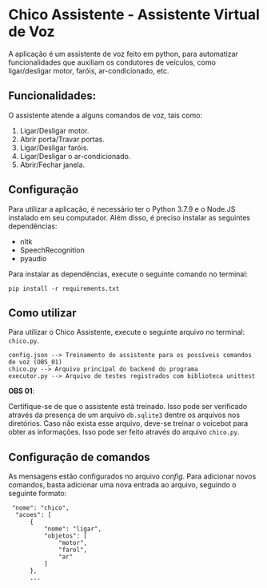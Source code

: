 # Chico Assistente - Assistente Virtual de Voz

A aplicação é um assistente de voz feito em python, para automatizar funcionalidades que auxiliam os condutores de veículos, como ligar/desligar motor, faróis, ar-condicionado, etc.

## Funcionalidades:

O assistente atende a alguns comandos de voz, tais como:

1. Ligar/Desligar motor.
2. Abrir porta/Travar portas.
3. Ligar/Desligar faróis.
4. Ligar/Desligar o ar-condicionado.
5. Abrir/Fechar janela.

## Configuração

Para utilizar a aplicação, é necessário ter o Python 3.7.9 e o Node.JS instalado em seu computador. Além disso, é preciso instalar as seguintes dependências:

- nltk
- SpeechRecognition
- pyaudio

Para instalar as dependências, execute o seguinte comando no terminal:

```
pip install -r requirements.txt
```

## Como utilizar

Para utilizar o Chico Assistente, execute o seguinte arquivo no terminal: `chico.py`.

```
config.json --> Treinamento do assistente para os possíveis comandos de voz (OBS_01)
chico.py --> Arquivo principal do backend do programa
executor.py --> Arquivo de testes registrados com biblioteca unittest
```

**OBS 01**: 

Certifique-se de que o assistente está treinado. Isso pode ser verificado através da presença de um arquivo `db.sqlite3` dentre os arquivos nos diretórios. Caso não exista esse arquivo, deve-se treinar o voicebot para obter as informações. Isso pode ser feito através do arquivo `chico.py`.

## Configuração de comandos

As mensagens estão configurados no arquivo *config*. Para adicionar novos comandos, basta adicionar uma nova entrada ao arquivo, seguindo o seguinte formato:

```
 "nome": "chico",
  "acoes": [
      {
          "nome": "ligar",
          "objetos": [
              "motor",
              "farol",
              "ar"
          ]
      },
      ...
```



